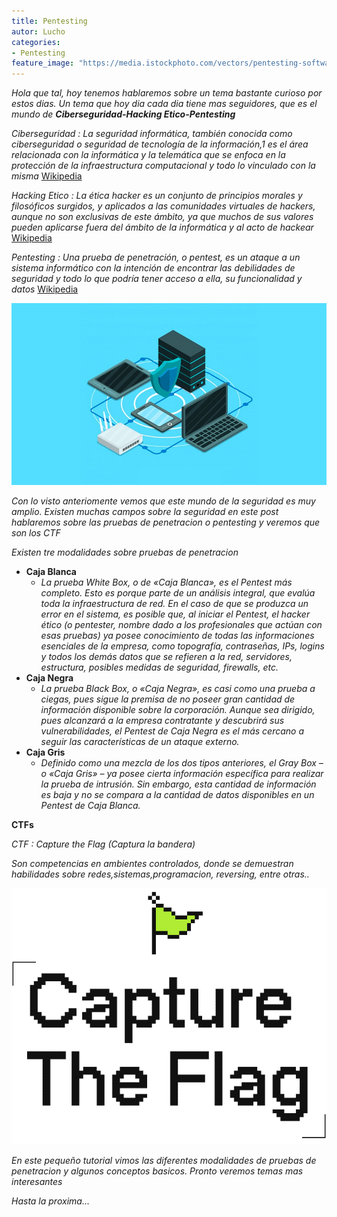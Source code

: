 ```yaml
---
title: Pentesting
autor: Lucho
categories: 
- Pentesting
feature_image: "https://media.istockphoto.com/vectors/pentesting-software-minimal-infographic-banner-vector-vector-id1216330748"
---
```


_Hola que tal, hoy tenemos hablaremos sobre un tema bastante curioso por estos dias. Un tema que hoy dia cada dia tiene mas seguidores, que es el mundo de **Ciberseguridad-Hacking Etico-Pentesting**_

_Ciberseguridad : La seguridad informática, también conocida como ciberseguridad o seguridad de tecnología de la información,1​ es el área relacionada con la informática y la telemática que se enfoca en la protección de la infraestructura computacional y todo lo vinculado con la misma_ [Wikipedia](https://es.wikipedia.org/wiki/Seguridad_inform%C3%A1tica)

_Hacking Etico : La ética hacker es un conjunto de principios morales y filosóficos surgidos, y aplicados a las comunidades virtuales de hackers, aunque no son exclusivas de este ámbito, ya que muchos de sus valores pueden aplicarse fuera del ámbito de la informática y al acto de hackear_ [Wikipedia](https://es.wikipedia.org/wiki/%C3%89tica_hacker)

_Pentesting : Una prueba de penetración, o pentest, es un ataque a un sistema informático con la intención de encontrar las debilidades de seguridad y todo lo que podría tener acceso a ella, su funcionalidad y datos_ [Wikipedia](https://es.wikipedia.org/wiki/Examen_de_penetraci%C3%B3n)

![Seguridad](/assets/img/sample/Seguridad.jpg)

_Con lo visto anteriomente vemos que este mundo de la seguridad es muy amplio. Existen muchas campos sobre la seguridad en este post hablaremos sobre las pruebas de penetracion o pentesting y veremos que son los CTF_

_Existen tre modalidades sobre pruebas de penetracion_

* **Caja Blanca**
    * _La prueba White Box, o de «Caja Blanca», es el Pentest más completo. Esto es porque parte de un análisis integral, que evalúa toda la infraestructura de red. En el caso de que se produzca un error en el sistema, es posible que, al iniciar el Pentest, el hacker ético (o pentester, nombre dado a los profesionales que actúan con esas pruebas) ya posee conocimiento de todas las informaciones esenciales de la empresa, como topografía, contraseñas, IPs, logins y todos los demás datos que se refieren a la red, servidores, estructura, posibles medidas de seguridad, firewalls, etc._
* **Caja Negra**
    * _La prueba Black Box, o «Caja Negra», es casi como una prueba a ciegas, pues sigue la premisa de no poseer gran cantidad de información disponible sobre la corporación. Aunque sea dirigido, pues alcanzará a la empresa contratante y descubrirá sus vulnerabilidades, el Pentest de Caja Negra es el más cercano a seguir las características de un ataque externo._
* **Caja Gris**
    * _Definido como una mezcla de los dos tipos anteriores, el Gray Box – o «Caja Gris» – ya posee cierta información específica para realizar la prueba de intrusión. Sin embargo, esta cantidad de información es baja y no se compara a la cantidad de datos disponibles en un Pentest de Caja Blanca._

**CTFs**

_CTF : Capture the Flag (Captura la bandera)_

_Son competencias en ambientes controlados, donde se demuestran habilidades sobre redes,sistemas,programacion, reversing, entre otras.._

![CTF](/assets/img/sample/CTF.gif)

_En este pequeño tutorial vimos las diferentes modalidades de pruebas de penetracion y algunos conceptos basicos. Pronto veremos temas mas interesantes_

_Hasta la proxima..._